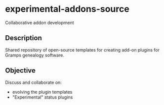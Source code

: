 # experimental-addons-source
Collaborative addon development

## Description
Shared repository of open-source templates for creating add-on plugins for Gramps genealogy software. 

## Objective
Discuss and collaborate on:
* evolving the plugin templates
* "Experimental" status plugins
